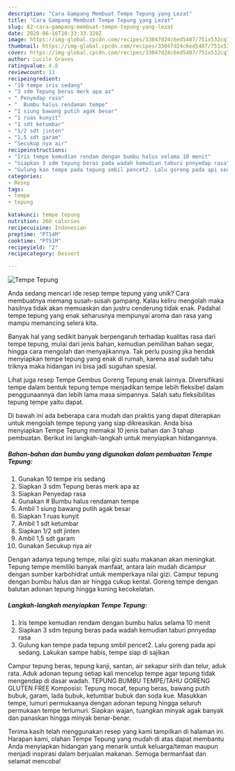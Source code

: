 ```yaml
---
description: "Cara Gampang Membuat Tempe Tepung yang Lezat"
title: "Cara Gampang Membuat Tempe Tepung yang Lezat"
slug: 82-cara-gampang-membuat-tempe-tepung-yang-lezat
date: 2020-06-16T10:33:33.320Z
image: https://img-global.cpcdn.com/recipes/33047d24c6ed5407/751x532cq70/tempe-tepung-foto-resep-utama.jpg
thumbnail: https://img-global.cpcdn.com/recipes/33047d24c6ed5407/751x532cq70/tempe-tepung-foto-resep-utama.jpg
cover: https://img-global.cpcdn.com/recipes/33047d24c6ed5407/751x532cq70/tempe-tepung-foto-resep-utama.jpg
author: Lucile Graves
ratingvalue: 4.8
reviewcount: 11
recipeingredient:
- "10 tempe iris sedang"
- "3 sdm Tepung beras merk apa az"
- " Penyedap rasa"
- "  Bumbu halus rendaman tempe"
- "1 siung bawang putih agak besar"
- "1 ruas kunyit"
- "1 sdt ketumbar"
- "1/2 sdt jinten"
- "1,5 sdt garam"
- "Secukup nya air"
recipeinstructions:
- "Iris tempe kemudian rendam dengan bumbu halus selama 10 menit"
- "Siapkan 3 sdm tepung beras pada wadah kemudian taburi pnnyedap rasa"
- "Gulung kan tempe pada tepung smbil pencet2. Lalu goreng pada api sedang. Lakukan sampe habis, tempe siap di sajikan"
categories:
- Resep
tags:
- tempe
- tepung

katakunci: tempe tepung 
nutrition: 260 calories
recipecuisine: Indonesian
preptime: "PT14M"
cooktime: "PT51M"
recipeyield: "2"
recipecategory: Dessert

---
```



![Tempe Tepung](https://img-global.cpcdn.com/recipes/33047d24c6ed5407/751x532cq70/tempe-tepung-foto-resep-utama.jpg)

Anda sedang mencari ide resep tempe tepung yang unik? Cara membuatnya memang susah-susah gampang. Kalau keliru mengolah maka hasilnya tidak akan memuaskan dan justru cenderung tidak enak. Padahal tempe tepung yang enak seharusnya mempunyai aroma dan rasa yang mampu memancing selera kita.

Banyak hal yang sedikit banyak berpengaruh terhadap kualitas rasa dari tempe tepung, mulai dari jenis bahan, kemudian pemilihan bahan segar, hingga cara mengolah dan menyajikannya. Tak perlu pusing jika hendak menyiapkan tempe tepung yang enak di rumah, karena asal sudah tahu triknya maka hidangan ini bisa jadi suguhan spesial.

Lihat juga resep Tempe Gembus Goreng Tepung enak lainnya. Diversifikasi tempe dalam bentuk tepung tempe menjadikan tempe lebih fleksibel dalam penggunaannya dan lebih lama masa simpannya. Salah satu fleksibilitas tepung tempe yaitu dapat.


Di bawah ini ada beberapa cara mudah dan praktis yang dapat diterapkan untuk mengolah tempe tepung yang siap dikreasikan. Anda bisa menyiapkan Tempe Tepung memakai 10 jenis bahan dan 3 tahap pembuatan. Berikut ini langkah-langkah untuk menyiapkan hidangannya.

<!--inarticleads1-->

##### Bahan-bahan dan bumbu yang digunakan dalam pembuatan Tempe Tepung:

1. Gunakan 10 tempe iris sedang
1. Siapkan 3 sdm Tepung beras merk apa az
1. Siapkan  Penyedap rasa
1. Gunakan  # Bumbu halus rendaman tempe
1. Ambil 1 siung bawang putih agak besar
1. Siapkan 1 ruas kunyit
1. Ambil 1 sdt ketumbar
1. Siapkan 1/2 sdt jinten
1. Ambil 1,5 sdt garam
1. Gunakan Secukup nya air


Dengan adanya tepung tempe, nilai gizi suatu makanan akan meningkat. Tepung tempe memiliki banyak manfaat, antara lain mudah dicampur dengan sumber karbohidrat untuk memperkaya nilai gizi. Campur tepung dengan bumbu halus dan air hingga cukup kental. Goreng tempe dengan balutan adonan tepung hingga kuning kecokelatan. 

<!--inarticleads2-->

##### Langkah-langkah menyiapkan Tempe Tepung:

1. Iris tempe kemudian rendam dengan bumbu halus selama 10 menit
1. Siapkan 3 sdm tepung beras pada wadah kemudian taburi pnnyedap rasa
1. Gulung kan tempe pada tepung smbil pencet2. Lalu goreng pada api sedang. Lakukan sampe habis, tempe siap di sajikan


Campur tepung beras, tepung kanji, santan, air sekapur sirih dan telur, aduk rata. Aduk adonan tepung setiap kali mencelup tempe agar tepung tidak mengendap di dasar wadah. TEPUNG BUMBU TEMPE/TAHU GORENG GLUTEN FREE Komposisi: Tepung mocaf, tepung beras, bawang putih bubuk, garam, lada bubuk, ketumbar bubuk dan soda kue. Masukkan tempe, lumuri permukaanya dengan adonan tepung hingga seluruh permukaan tempe terlumuri. Siapkan wajan, tuangkan minyak agak banyak dan panaskan hingga minyak benar-benar. 

Terima kasih telah menggunakan resep yang kami tampilkan di halaman ini. Harapan kami, olahan Tempe Tepung yang mudah di atas dapat membantu Anda menyiapkan hidangan yang menarik untuk keluarga/teman maupun menjadi inspirasi dalam berjualan makanan. Semoga bermanfaat dan selamat mencoba!

